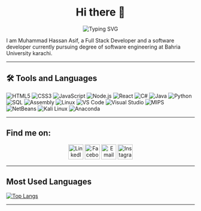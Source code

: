 <h1 align="center">
  Hi there 👋
</h1>

<p align="center">
  <img src="https://readme-typing-svg.demolab.com?font=Fira+Code&size=32&pause=1000&center=true&vCenter=true&width=540&lines=Muhammad+Hassan+Asif;Full+Stack+Developer;Software+Engineer;Building+Awesome+Stuff" alt="Typing SVG" />
</p>

I am Muhammad Hassan Asif, a Full Stack Developer and a software developer currently pursuing degree of software engineering at Bahria University karachi.

---

## 🛠️ Tools and Languages

![HTML5](https://img.shields.io/badge/-HTML5-E34F26?style=flat-square&logo=html5&logoColor=white)
![CSS3](https://img.shields.io/badge/-CSS3-1572B6?style=flat-square&logo=css3)
![JavaScript](https://img.shields.io/badge/-JavaScript-333300?style=flat-square&logo=javascript)
![Node.js](https://img.shields.io/badge/-Node.js-3C873A?style=flat-square&logo=node-dot-js&logoColor=white)
![React](https://img.shields.io/badge/-React-black?style=flat-square&logo=react)
![C#](https://img.shields.io/badge/-C%23-239120?style=flat-square&logo=c-sharp&logoColor=white)
![Java](https://img.shields.io/badge/-Java-007396?style=flat-square&logo=java&logoColor=white)
![Python](https://img.shields.io/badge/-Python-3776AB?style=flat-square&logo=python&logoColor=white)
![SQL](https://img.shields.io/badge/-SQL-4479A1?style=flat-square&logo=sql&logoColor=white)
![Assembly](https://img.shields.io/badge/-Assembly-6E4C13?style=flat-square)
![Linux](https://img.shields.io/badge/-Linux-FCC624?style=flat-square&logo=linux&logoColor=black)
![VS Code](https://img.shields.io/badge/-VS%20Code-007ACC?style=flat-square&logo=visual-studio-code&logoColor=white)
![Visual Studio](https://img.shields.io/badge/-Visual%20Studio-5C2D91?style=flat-square&logo=visual-studio&logoColor=white)
![MIPS](https://img.shields.io/badge/-MIPS-FF6F00?style=flat-square)
![NetBeans](https://img.shields.io/badge/-NetBeans-2D51A1?style=flat-square&logo=netbeans&logoColor=white)
![Kali Linux](https://img.shields.io/badge/-Kali%20Linux-557C94?style=flat-square&logo=kali-linux&logoColor=white)
![Anaconda](https://img.shields.io/badge/-Anaconda-44A833?style=flat-square&logo=anaconda&logoColor=white)

---

## Find me on:

<div align="center"> <a href="https://www.linkedin.com/in/muhammad-hassan-asif-7732b737b" target="_blank"><img alt="LinkedIn" width="40px" src="https://cdn.jsdelivr.net/npm/simple-icons@v7/icons/linkedin.svg" /></a> <a href="https://www.facebook.com/share/16oKNGBKkW/" target="_blank"><img alt="Facebook" width="40px" src="https://cdn.jsdelivr.net/npm/simple-icons@v7/icons/facebook.svg" /></a> <a href="mailto:muhammadhassanasif769@gmail.com" target="_blank"><img alt="Email" width="40px" src="https://cdn.jsdelivr.net/npm/simple-icons@v7/icons/gmail.svg" /></a> <a href="https://www.instagram.com/hassan_asifff?igsh=M3JuYzFoOHlrdmdj" target="_blank"><img alt="Instagram" width="40px" src="https://cdn.jsdelivr.net/npm/simple-icons@v7/icons/instagram.svg" /></a> </div>



---

## Most Used Languages

[![Top Langs](https://github-readme-stats.vercel.app/api/top-langs/?username=hassanasif653&layout=compact&theme=radical)](https://github.com/hassanasif653/)


---

